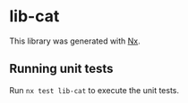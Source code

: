 # lib-cat

This library was generated with [Nx](https://nx.dev).

## Running unit tests

Run `nx test lib-cat` to execute the unit tests.
